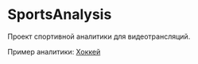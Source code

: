 # SportsAnalysis

Проект спортивной аналитики для видеотрансляций.

Пример аналитики: [Хоккей](https://t.me/sportslystyle/287)
